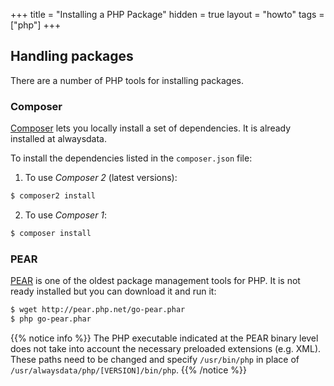 +++
title = "Installing a PHP Package"
hidden = true
layout = "howto"
tags = ["php"]
+++

## Handling packages

There are a number of PHP tools for installing packages.

### Composer

[Composer](https://getcomposer.org/) lets you locally install a set of dependencies. It is already installed at alwaysdata.

To install the dependencies listed in the `composer.json` file:

1. To use *Composer 2* (latest versions):

```sh
$ composer2 install
```

2. To use *Composer 1*:

```sh
$ composer install
```

### PEAR

[PEAR](https://pear.php.net/) is one of the oldest package management tools for PHP. It is not ready installed but you can download it and run it:

```sh
$ wget http://pear.php.net/go-pear.phar
$ php go-pear.phar
```

{{% notice info %}}
The PHP executable indicated at the PEAR binary level does not take into account the necessary preloaded extensions (e.g. XML). These paths need to be changed and specify `/usr/bin/php` in place of `/usr/alwaysdata/php/[VERSION]/bin/php`.
{{% /notice %}}
